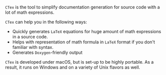 `CTex` is the tool to simplify documentation generation for source code with a lot of math expressions.  

`CTex` can help you in the following ways:  

* Quickly generates `LaTeX` equations for huge amount of math expressions in a source code.  
* Helps with representation of math formula in `LaTeX` format if you don't familiar with syntax.
* Generates `Doxygen`-friendly output

`CTex` is developed under macOS, but is set-up to be highly portable. As a result, it runs on Windows and  on a variety of Unix flavors as well.